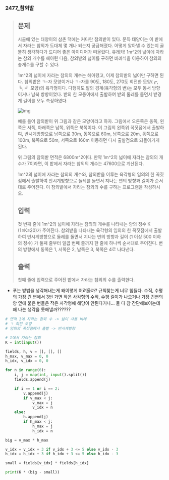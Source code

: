 ### 2477_참외밭

> ## 문제
>
> 시골에 있는 태양이의 삼촌 댁에는 커다란 참외밭이 있다. 문득 태양이는 이 밭에서 자라는 참외가 도대체 몇 개나 되는지 궁금해졌다. 어떻게 알아낼 수 있는지 골똘히 생각하다가 드디어 좋은 아이디어가 떠올랐다. 유레카! 1m^2의 넓이에 자라는 참외 개수를 헤아린 다음, 참외밭의 넓이를 구하면 비례식을 이용하여 참외의 총개수를 구할 수 있다.
>
> 1m^2의 넓이에 자라는 참외의 개수는 헤아렸고, 이제 참외밭의 넓이만 구하면 된다. 참외밭은 ㄱ-자 모양이거나 ㄱ-자를 90도, 180도, 270도 회전한 모양(┏, ┗, ┛ 모양)의 육각형이다. 다행히도 밭의 경계(육각형의 변)는 모두 동서 방향이거나 남북 방향이었다. 밭의 한 모퉁이에서 출발하여 밭의 둘레를 돌면서 밭경계 길이를 모두 측정하였다.
>
> ![img](https://www.acmicpc.net/upload/images/qqq.png)
>
> 예를 들어 참외밭이 위 그림과 같은 모양이라고 하자. 그림에서 오른쪽은 동쪽, 왼쪽은 서쪽, 아래쪽은 남쪽, 위쪽은 북쪽이다. 이 그림의 왼쪽위 꼭짓점에서 출발하여, 반시계방향으로 남쪽으로 30m, 동쪽으로 60m, 남쪽으로 20m, 동쪽으로 100m, 북쪽으로 50m, 서쪽으로 160m 이동하면 다시 출발점으로 되돌아가게 된다.
>
> 위 그림의 참외밭  면적은 6800m^2이다. 만약 1m^2의 넓이에 자라는 참외의 개수가 7이라면, 이 밭에서 자라는 참외의 개수는 47600으로 계산된다.
>
> 1m^2의 넓이에 자라는 참외의 개수와, 참외밭을 이루는 육각형의 임의의 한 꼭짓점에서 출발하여 반시계방향으로 둘레를 돌면서 지나는 변의 방향과 길이가 순서대로 주어진다. 이 참외밭에서 자라는 참외의 수를 구하는 프로그램을 작성하시오.
>
> ## 입력
>
> 첫 번째 줄에 1m^2의 넓이에 자라는 참외의 개수를 나타내는 양의 정수 K (1≤K≤20)가 주어진다. 참외밭을 나타내는 육각형의 임의의 한 꼭짓점에서 출발하여 반시계방향으로 둘레를 돌면서 지나는 변의 방향과 길이 (1 이상 500 이하의 정수) 가 둘째 줄부터 일곱 번째 줄까지 한 줄에 하나씩 순서대로 주어진다. 변의 방향에서 동쪽은 1, 서쪽은 2, 남쪽은 3, 북쪽은 4로 나타낸다.
>
> ## 출력
>
> 첫째 줄에 입력으로 주어진 밭에서 자라는 참외의 수를 출력한다.



- 푸는 방법을 생각해내는게 왜이렇게 어려울까? 규칙찾는게 너무 힘들다. 수직, 수평의 가장 긴 변에서 3번 가면 작은 사각형의 수직, 수평 길이가 나오거나 가장 긴변의 양 옆에 붙은 변들은 작은 사각형에 해당이 안된다거나... 둘 다 참 간단해보이는데 왜 나는 생각을 못해낼까??????

```python
# 면적 1에 자라는 참외 수 -> 넓이 사용 비례
# ㄱ 회전 모양
# 임의의 꼭짓점에서 출발 -> 반시계방향

# 1에서 자라는 참외
K = int(input())

fields, h, v = [], [], []
h_max, v_max = 0, 0
h_idx, v_idx = 0, 0

for n in range(6):
    i, j = map(int, input().split())
    fields.append(j)

    if i == 1 or i == 2:
        v.append(j)
        if v_max < j:
            v_max = j
            v_idx = n
    else:
        h.append(j)
        if h_max < j:
            h_max = j
            h_idx = n

big = v_max * h_max

v_idx = v_idx + 3 if v_idx + 3 <= 5 else v_idx - 3
h_idx = h_idx + 3 if h_idx + 3 <= 5 else h_idx - 3

small = fields[v_idx] * fields[h_idx]

print(K * (big - small))
```

